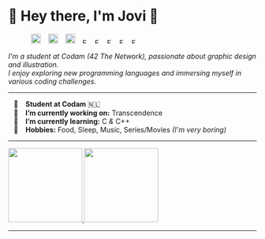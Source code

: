 <h1 align="left">🌻 Hey there, I'm Jovi 🌻 </h1>

<p align="left">
    &emsp;&emsp;&emsp;
   <a href="---"><img alt="Portfolio" src="https://github.com/user-attachments/assets/2ffee099-d0d1-410d-a54a-0b7a7ab417bf" style="width: 20px; height: 20px;"></a>
    &ensp;
   <a href="---"><img alt="LinkedIn" src="https://github.com/user-attachments/assets/cab4cf7a-a8e5-4be5-b6b7-86c2a28b3991" style="width: 20px; height: 20px;"></a>
    &ensp;
   <a href="---"><img alt="freeCodeCamp" src="https://github.com/user-attachments/assets/8ae43b3e-036c-41fc-a0de-578af6d704db" style="width: 20px; height: 20px;"></a>
    &ensp;
   <a><img alt="Empty" src="https://github.com/user-attachments/assets/3f225109-668c-443a-b0a4-828a145dc96c" style="width: 10px; height: 10px;"></a>
    &ensp;
   <a><img alt="Empty" src="https://github.com/user-attachments/assets/3f225109-668c-443a-b0a4-828a145dc96c" style="width: 10px; height: 10px;"></a>
    &ensp;
   <a><img alt="Empty" src="https://github.com/user-attachments/assets/3f225109-668c-443a-b0a4-828a145dc96c" style="width: 10px; height: 10px;"></a>
    &ensp;
   <a><img alt="Empty" src="https://github.com/user-attachments/assets/3f225109-668c-443a-b0a4-828a145dc96c" style="width: 10px; height: 10px;"></a>
    &ensp;
   <a><img alt="Empty" src="https://github.com/user-attachments/assets/3f225109-668c-443a-b0a4-828a145dc96c" style="width: 10px; height: 10px;"></a>
</p>

<!--
-->

*I'm a student at Codam (42 The Network), passionate about graphic design and illustration.<br>
I enjoy exploring new programming languages and immersing myself in various coding challenges.*

---

&ensp; 🐝 &ensp; **Student at Codam** 🇳🇱 <br>
&ensp; 🥑 &ensp; **I’m currently working on:** Transcendence <br>
&ensp; 🌱 &ensp; **I’m currently learning:** C *&* C++ <br>
&ensp; 🍄 &ensp; **Hobbies:** Food, Sleep, Music, Series/Movies *(I'm very boring)* <br>

---

<a href="https://github.com/JoviMetzger">
   <img height="150px" src="https://github-readme-stats.vercel.app/api?username=JoviMetzger&show_icons=true&hide_title=true&hide_border=true&theme=slateorange" />
   <img height="150px" src="https://github-readme-stats.vercel.app/api/top-langs/?username=JoviMetzger&show_icons=true&layout=compact&langs_count=6&hide_title=true&hide_border=true&theme=slateorange" />
</a>


---

<!--
![snake animation](https://github.com/JoviMetzger/blob/output/github-contribution-grid-snake2.svg)
-->

<!--
**JoviMetzger/JoviMetzger** is a ✨ _special_ ✨ repository because its `README.md` (this file) appears on your GitHub profile.

Here are some ideas to get you started:

- 🔭 I’m currently working on ...
- 🌱 I’m currently learning ...
- 👯 I’m looking to collaborate on ...
- 🤔 I’m looking for help with ...
- 💬 Ask me about ...
- 📫 How to reach me: ...
- 😄 Pronouns: ...
- ⚡ Fun fact: ...
-->
